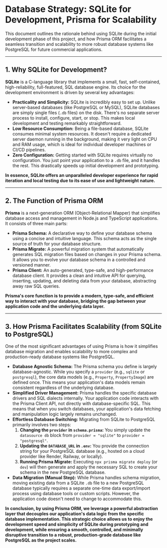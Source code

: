 

# Database Strategy: SQLite for Development, Prisma for Scalability

This document outlines the rationale behind using SQLite during the initial development phase of this project, and how Prisma ORM facilitates a seamless transition and scalability to more robust database systems like PostgreSQL for future commercial applications.

---

## 1. Why SQLite for Development?

**SQLite** is a C-language library that implements a small, fast, self-contained, high-reliability, full-featured, SQL database engine. Its choice for the development environment is driven by several key advantages:

* **Practicality and Simplicity:** SQLite is incredibly easy to set up. Unlike server-based databases (like PostgreSQL or MySQL), SQLite databases are simply single files (`.db` files) on the disk. There's no separate server process to install, configure, start, or stop. This makes local development and testing remarkably straightforward.
* **Low Resource Consumption:** Being a file-based database, SQLite consumes minimal system resources. It doesn't require a dedicated server daemon running in the background, making it very light on CPU and RAM usage, which is ideal for individual developer machines or CI/CD pipelines.
* **Zero Configuration:** Getting started with SQLite requires virtually no configuration. You just point your application to a `.db` file, and it handles the rest. This drastically speeds up initial development and prototyping.

**In essence, SQLite offers an unparalleled developer experience for rapid iteration and local testing due to its ease of use and lightweight nature.**

---

## 2. The Function of Prisma ORM

**Prisma** is a next-generation ORM (Object-Relational Mapper) that simplifies database access and management in Node.js and TypeScript applications. It consists of three main parts:

* **Prisma Schema:** A declarative way to define your database schema using a concise and intuitive language. This schema acts as the single source of truth for your database structure.
* **Prisma Migrate:** A powerful migration system that automatically generates SQL migration files based on changes in your Prisma schema. It allows you to evolve your database schema in a controlled and versioned manner.
* **Prisma Client:** An auto-generated, type-safe, and high-performance database client. It provides a clean and intuitive API for querying, inserting, updating, and deleting data from your database, abstracting away raw SQL queries.

**Prisma's core function is to provide a modern, type-safe, and efficient way to interact with your database, bridging the gap between your application code and the underlying data layer.**

---

## 3. How Prisma Facilitates Scalability (from SQLite to PostgreSQL)

One of the most significant advantages of using Prisma is how it simplifies database migration and enables scalability to more complex and production-ready database systems like PostgreSQL.

* **Database Agnostic Schema:** The Prisma schema you define is largely database-agnostic. While you specify a `provider` (e.g., `sqlite` or `postgresql`), the core data models (e.g., `Property`, `PropertyImage`) are defined once. This means your application's data models remain consistent regardless of the underlying database.
* **Simplified Driver Management:** Prisma handles the specific database drivers and SQL dialects internally. Your application code interacts with the Prisma Client API, not directly with database-specific SQL. This means that when you switch databases, your application's data fetching and manipulation logic largely remains unchanged.
* **Effortless Database Switching:** Migrating from SQLite to PostgreSQL primarily involves two steps:
    1.  **Changing the `provider` in `schema.prisma`:** You simply update the `datasource db` block from `provider = "sqlite"` to `provider = "postgresql"`.
    2.  **Updating the `DATABASE_URL` in `.env`:** You provide the connection string for your PostgreSQL database (e.g., hosted on a cloud provider like Render, Railway, or locally).
    3.  **Running Prisma Migrate:** Executing `npx prisma migrate deploy` (or `dev`) will then generate and apply the necessary SQL to create your schema in the new PostgreSQL database.
* **Data Migration (Manual Step):** While Prisma handles schema migration, moving existing data from a SQLite `.db` file to a new PostgreSQL database typically requires a separate one-time data export/import process using database tools or custom scripts. However, the application code doesn't need to change to accommodate this.

**In conclusion, by using Prisma ORM, we leverage a powerful abstraction layer that decouples our application's data logic from the specific database implementation. This strategic choice allows us to enjoy the development speed and simplicity of SQLite during prototyping and development, while ensuring a smooth, controlled, and minimally disruptive transition to a robust, production-grade database like PostgreSQL as the project scales.**